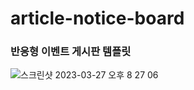 # article-notice-board
### 반응형 이벤트 게시판 템플릿

![스크린샷 2023-03-27 오후 8 27 06](https://user-images.githubusercontent.com/97887376/227928841-6c1816e7-faa8-4f60-a48d-2ac40c0fc59b.png)

